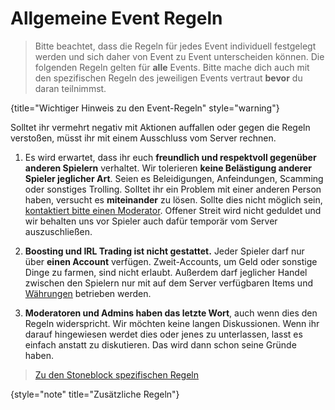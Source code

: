 [support]: support.md "Support, Erstattungen & Bugreport"

[economy]: economy.md "Economy-System"

# Allgemeine Event Regeln

> Bitte beachtet, dass die Regeln für jedes Event individuell festgelegt werden und sich daher
> von Event zu Event unterscheiden können. Die folgenden Regeln gelten für **alle** Events.
> Bitte mache dich auch mit den spezifischen Regeln des jeweiligen Events vertraut **bevor** du
> daran teilnimmst.
>
{title="Wichtiger Hinweis zu den Event-Regeln" style="warning"}

Solltet ihr vermehrt negativ mit Aktionen auffallen oder gegen die Regeln verstoßen, müsst ihr
mit einem Ausschluss vom Server rechnen.

1. Es wird erwartet, dass ihr euch **freundlich und respektvoll gegenüber anderen Spielern**
   verhaltet. Wir tolerieren **keine Belästigung anderer Spieler jeglicher Art**. Seien es
   Beleidigungen, Anfeindungen, Scamming oder sonstiges Trolling. Solltet ihr ein Problem mit einer anderen Person
   haben, versucht es **miteinander** zu lösen. Sollte dies nicht möglich sein,
   [kontaktiert bitte einen Moderator][support]. Offener Streit wird nicht geduldet und wir behalten
   uns vor Spieler auch dafür temporär vom Server auszuschließen.

2. **Boosting und IRL Trading ist nicht gestattet.** Jeder Spieler darf nur über **einen Account**
   verfügen. Zweit-Accounts, um Geld oder sonstige Dinge zu farmen, sind nicht erlaubt. Außerdem darf
   jeglicher Handel zwischen den Spielern nur mit auf dem Server verfügbaren Items
   und [Währungen][economy]
   betrieben werden.

3. **Moderatoren und Admins haben das letzte Wort**, auch wenn dies den Regeln widerspricht. Wir
   möchten keine langen Diskussionen. Wenn ihr darauf hingewiesen werdet dies oder jenes zu
   unterlassen, lasst es einfach anstatt zu diskutieren. Das wird dann schon seine Gründe haben.

> [Zu den Stoneblock spezifischen Regeln](stoneblock-event.md#rules "Stoneblock spezifische Event Regeln")
> 
{style="note" title="Zusätzliche Regeln"}

<seealso>
<category ref="events">
<a href="stoneblock-event.md" />
<a href="anarchy-event.md" />
</category>
</seealso>
